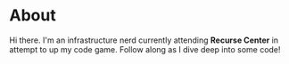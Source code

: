 <div class="page-header">
<h1>About</h1>
</div>

Hi there.  I'm an infrastructure nerd currently attending **Recurse Center** in attempt to up my code game.  Follow along as I dive deep into some code!
